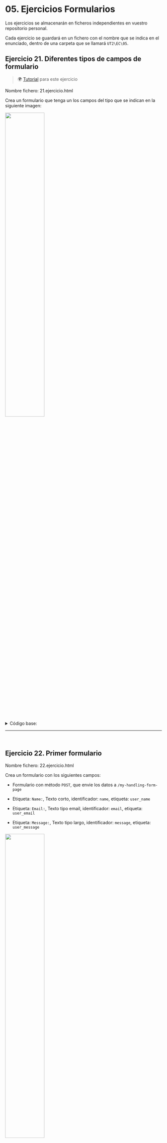 # 05. Ejercicios Formularios

Los ejercicios se almacenarán en ficheros independientes en vuestro repositorio personal.

Cada ejercicio se guardará en un fichero con el nombre que se indica en el enunciado, dentro de una carpeta que se llamará `UT2\EC\05`.

## Ejercicio 21. Diferentes tipos de campos de formulario

> 🌍 [Tutorial](https://developer.mozilla.org/es/docs/Learn/Forms/Your_first_form) para este ejercicio

Nombre fichero: 21.ejercicio.html

Crea un formulario que tenga un los campos del tipo que se indican en la siguiente imagen:

<img src="res/img/04.21.1.ejercicio.png" width="50%">


<details>
<summary>Código base:</summary>

```html
<!DOCTYPE html>
<html lang="es-ES">
<head>
    <meta charset="utf-8">
    <meta name="viewport" content="width=device-width">
    <title></title>
    <style>
      html, input {
        font-family: sans-serif;
      }

      body {
        width: 90%;
        max-width: 500px;
        margin: 0 auto;
      }

      form {
        margin-top: 20px;
      }

      div {
        margin-bottom: 20px;
        display: flex;
        justify-content: space-between;
        align-items: center;
      }

      label, input, button {
        font-size: 14px;
        line-height: 1.5
      }

      label {
        text-align: right;
        width: 30%;
        margin-right: 2%;
      }

      input {
        flex: auto;
      }

      button {
        width: 70%;
        margin: 0 auto;
      }

    </style>
 </head>
<body>

</body>
  </html>
```

</details>

<hr>
<br>

## Ejercicio 22.  Primer formulario

Nombre fichero: 22.ejercicio.html

Crea un formulario con los siguientes campos:

- Formulario con método `POST`, que envie los datos a `/my-handling-form-page`

- Etiqueta: `Name:`, Texto corto, identificador: `name`, etiqueta: `user_name`
- Etiqueta: `Email:`, Texto tipo email, identificador: `email`, etiqueta: `user_email`
- Etiqueta: `Message:`, Texto tipo largo, identificador: `message`, etiqueta: `user_message`

<img src="res/img/04.22.1.ejercicio.png" width="50%">

<hr>
<br>

## Ejercicio 23. Mejorar aspecto formulario

Nombre fichero: 23.ejercicio.html

Mejora el aspecto del formulario anterior, poniendo los campos del formulario dentro de una lista no ordenada, cada campo dentro de un elemento `li` (también el botón de envío del formulario).

**Tips**

- La primera celda de la cabecera debe ser una celda vacía, y expandir 2 columnas.

<br>

<img src="res/img/04.23.1.ejercicio.png" width="50%">


<hr>
<br>


## Ejercicio 24. Buscar en Google

Nombre fichero: 24.ejercicio.html

Crea un formulario que tenga un campo de texto y un botón de envío. El formulario debe enviar los datos a `https://www.google.com/search` con el método `GET`.

- El campo de texto debe tener el nombre `q` y el botón de envío debe tener el texto `Buscar en Google`.
- El botón de envio (type="Submit") tenga el texto `Buscar en Google`.


<hr>
<br>


## Ejercicio 25. Formulario con TextArea

Nombre fichero: 25.ejercicio.html

Crea un formulario que tenga un campo de texto y un campo de texto largo.<br>

- El campo de texto corto debe tener un tamaño de 30 caracteres y el campo de texto largo debe tener un tamaño de 10 filas y 30 columnas.<br>
- El campo de texto corto tenga un `placeholder` con el texto `mi nombre` y el campo de texto largo tenga un `placeholder` con el texto `algo sobre tí`.

- Las etiquetas de los campos de texto corto y largo deben ser `Me llamo:` y `Así soy` respectivamente, y deben estar situadas encima de los campos de texto.

- Aplica el atributo adecuado para que TextArea crezca en función del contenido.


<img src="res/img/04.25.1.ejercicio.png" width="50%">



## Ejercicio 26. Formulario con TextArea vitaminada

Nombre fichero: 26.ejercicio.html

Los campos TextArea nativos de HTML son muy básicos, tanto a nivel visual como a nivel funcional.

Para mejorar esto existen herramientas JavaScript que permiten mejorar el aspecto y funcionalidad de los campos TextArea.

Basado en el siguiente [articulo](https://lenguajehtml.com/html/formularios/etiqueta-html-textarea/#librer%C3%ADas-para-mejorar-un-textarea), y utilizando la librería [Quill](https://quilljs.com/), crea una página web que contenga un formuario con un campo de texto largo, que utilice la librería Quill para mejorar su aspecto y funcionalidad.


<img src="res/img/04.26.1.ejercicio.png" width="50%">


## Ejercicio 27. Formulario con campos numericos

Nombre fichero: 27.ejercicio.html

> 🌍 [Tipos de campos de formulario](https://developer.mozilla.org/en-US/docs/Web/HTML/Element/input/number)

Crear un formulario con 3 campos numéricos, con los siguientes requisitos:

- Campo edad: El primer campo debe tener un valor por defecto de 0, un valor mínimo de 18 y un valor máximo de 150.
- Campo Decadas: El segundo campo debe tener un valor por defecto de 1970, un valor mínimo de 1970 y un valor máximo de 2050, y se debe incrementar o decrementar de 10 en 10.
- Campo Precio: El tercer campo debe tener un valor por defecto de 0, un valor mínimo de 0 y un valor máximo de 1000, y se debe incrementar o decrementar de 0.01 en 0.01.


## Ejercicio 28. Etiquetas en los campos

Nombre fichero: 28.ejercicio.html

> 🌍 [Etiqueta label](https://developer.mozilla.org/en-US/docs/Web/HTML/Element/label)

Las etiquetas representan un texto que describe el propósito de un elemento dentro de un interfaz de usuario. Su principal uso es asociar un texto descriptivo con un campo de formulario.

Repite el ejercicio 21, pero esta vez, añade etiquetas `label` a cada campo del formulario.

Asocia cada etiqueta con su campo correspondiente mediante el atributo `for` de la etiqueta `label` y el atributo `id` del campo de formulario.

<img src="res/img/04.21.1.ejercicio.png" width="50%">


## Ejericio 29. Formulario con selectores de opciones

Nombre fichero: 29.ejercicio.html

Repite el ejercicio 21, pero añade 2 agrupaciones de campos con la etiqueta `fieldset` y una leyenda para cada grupo con la etiqueta `legend`.


<img src="res/img/04.29.1.ejercicio.png" width="50%">



## Ejericio 30. Formulario con selectores de opciones

Nombre fichero: 30.ejercicio.html

> 🌍 [Campo tipo radio](https://developer.mozilla.org/en-US/docs/Web/HTML/Element/input/radio)

**📝 Instrucciones:**

- Crea 2 input type=radio para elegir los valores de sexo: Masculino o Femenino.
- Crea otros 2 input type=radio para elegir las orientaciones sexuales: Heterosexual o LGTBI.

*Comprobar*

- Solo se debe permitir elegir una opción de cada grupo.

<br>

<img src="res/img/04.30.1.ejercicio.png" width="50%">